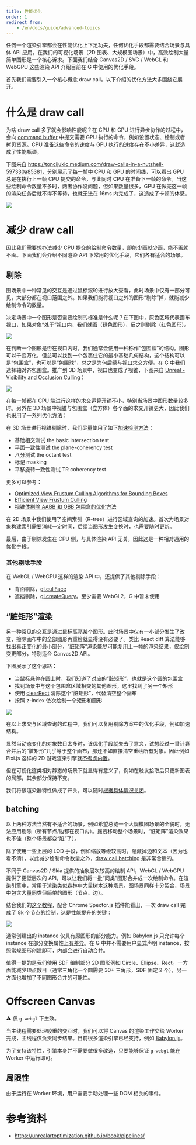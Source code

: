 ```yaml
---
title: 性能优化
order: 1
redirect_from:
    - /en/docs/guide/advanced-topics
---
```


任何一个渲染引擎都会在性能优化上下足功夫，任何优化手段都需要结合场景与具体 API 应用。在我们的可视化场景（2D 图表、大规模图场景）中，高效绘制大量简单图形是一个核心诉求。下面我们结合 Canvas2D / SVG / WebGL 和 WebGPU 这些渲染 API 介绍目前在 G 中使用的优化手段。

首先我们需要引入一个核心概念 draw call，以下介绍的优化方法大多围绕它展开。

# 什么是 draw call

为啥 draw call 多了就会影响性能呢？在 CPU 和 GPU 进行异步协作的过程中，会向 [command buffer](https://www.w3.org/TR/webgpu/#command-buffers) 中提交需要 GPU 执行的命令，例如设置状态、绘制或者拷贝资源。CPU 准备这些命令的速度与 GPU 执行的速度存在不小差异，这就造成了性能瓶颈。

下图来自 https://toncijukic.medium.com/draw-calls-in-a-nutshell-597330a85381，分别展示了每一帧中 CPU 和 GPU 的时间线，可以看出 GPU 总是在执行上一帧 CPU 提交的命令，与此同时 CPU 在准备下一帧的命令。当这些绘制命令数量不多时，两者协作没问题，但如果数量很多，GPU 在做完这一帧的渲染任务后就不得不等待，也就无法在 16ms 内完成了，这造成了卡顿的体感。

![](https://gw.alipayobjects.com/mdn/rms_6ae20b/afts/img/A*OdI0SqKtWB0AAAAAAAAAAAAAARQnAQ)

# 减少 draw call

因此我们需要想办法减少 CPU 提交的绘制命令数量，即能少画就少画，能不画就不画。下面我们会介绍不同渲染 API 下常用的优化手段，它们各有适合的场景。

## 剔除

图场景中一种常见的交互是通过鼠标滚轮进行放大查看，此时场景中仅有一部分可见，大部分都在视口范围之外。如果我们能将视口之外的图形“剔除”掉，就能减少绘制命令的数量。

决定场景中一个图形是否需要绘制的标准是什么呢？在下图中，灰色区域代表画布视口，如果对象“处于”视口内，我们就画（绿色图形），反之则剔除（红色图形）。

![](https://gw.alipayobjects.com/mdn/rms_6ae20b/afts/img/A*IrstQLn0kVoAAAAAAAAAAAAAARQnAQ)

在判断一个图形是否在视口内时，我们通常会使用一种称作“包围盒”的结构。图形可以千变万化，但总可以找到一个包裹住它的最小基础几何结构，这个结构可以是“包围盒”，也可以是“包围球”，总之是为何后续与视口求交方便。在 G 中我们选择轴对齐包围盒。推广到 3D 场景中，视口也变成了视锥，下图来自 [Unreal - Visibility and Occlusion Culling](https://docs.unrealengine.com/Engine/Rendering/VisibilityCulling#viewfrustum)：

![](https://user-images.githubusercontent.com/3608471/78733815-18111d80-7979-11ea-940b-9886ec5cf5e4.png)

在每一帧都在 CPU 端进行这样的求交运算开销不小，特别当场景中图形数量较多时。另外在 3D 场景中视锥与包围盒（立方体）各个面的求交开销更大，因此我们也采用了一系列优化方法：

在 3D 场景进行视锥剔除时，我们尽量使用了如下[加速检测方法](https://github.com/antvis/GWebGPUEngine/issues/3)：

-   基础相交测试 the basic intersection test
-   平面一致性测试 the plane-coherency test
-   八分测试 the octant test
-   标记 masking
-   平移旋转一致性测试 TR coherency test

更多可以参考：

-   [Optimized View Frustum Culling Algorithms for Bounding Boxes](http://fileadmin.cs.lth.se/cs/Personal/Tomas_Akenine-Moller/pubs/vfcullbox.pdf.gz)
-   [Efficient View Frustum Culling](http://old.cescg.org/CESCG-2002/DSykoraJJelinek/)
-   [视锥体剔除 AABB 和 OBB 包围盒的优化方法](https://zhuanlan.zhihu.com/p/55915345)

在 2D 场景中我们使用了空间索引（R-tree）进行区域查询的加速。首次为场景对象构建索引需要消耗一定时间，后续当图形发生变换时，也需要随时更新。

最后，由于剔除发生在 CPU 侧，与具体渲染 API 无关，因此这是一种相对通用的优化手段。

### 其他剔除手段

在 WebGL / WebGPU 这样的渲染 API 中，还提供了其他剔除手段：

-   背面剔除，[gl.cullFace](https://developer.mozilla.org/zh-CN/docs/Web/API/WebGLRenderingContext/cullFace)
-   遮挡剔除，[gl.createQuery](https://developer.mozilla.org/en-US/docs/Web/API/WebGL2RenderingContext/createQuery)。至少需要 WebGL2，G 中暂未使用

## “脏矩形”渲染

另一种常见的交互是通过鼠标高亮某个图形。此时场景中仅有一小部分发生了改变，擦除画布中的全部图形再重绘就显得没有必要了。类比 React diff 算法能够找出真正变化的最小部分，“脏矩阵”渲染能尽可能复用上一帧的渲染结果，仅绘制变更部分，特别适合 Canvas2D API。

下图展示了这个思路：

-   当鼠标悬停在圆上时，我们知道了对应的“脏矩形”，也就是这个圆的包围盒
-   找到场景中与这个包围盒区域相交的其他图形，这里找到了另一个矩形
-   使用 [clearRect](https://developer.mozilla.org/zh-CN/docs/Web/API/CanvasRenderingContext2D/clearRect) 清除这个“脏矩形”，代替清空整个画布
-   按照 z-index 依次绘制一个矩形和圆形

![](https://gw.alipayobjects.com/mdn/rms_6ae20b/afts/img/A*6zyLTL-AIbQAAAAAAAAAAAAAARQnAQ)

在以上求交与区域查询的过程中，我们可以复用剔除方案中的优化手段，例如加速结构。

显然当动态变化的对象数目太多时，该优化手段就失去了意义，试想经过一番计算合并后的“脏矩形”几乎等于整个画布，那还不如直接清空重绘所有对象。因此例如 Pixi.js 这样的 2D 游戏渲染引擎就[不考虑内置](https://github.com/pixijs/pixi.js/issues/3503)。

但在可视化这类相对静态的场景下就显得有意义了，例如在触发拾取后只更新图表的局部，其余部分保持不变。

我们将该渲染器特性做成了开关，可以随时[根据具体情况关闭](/zh/docs/api/renderer#enabledirtyrectanglerendering)。

## batching

以上两种方法当然有不适合的场景，例如希望总览一个大规模图场景的全貌时，无法应用剔除（所有节点/边都在视口内）。拖拽移动整个场景时，“脏矩阵”渲染效果也不佳（整个场景都变“脏”了）。

除了使用一些上层的 LOD 手段，例如缩放等级较高时，隐藏掉边和文本（因为也看不清），以此减少绘制命令数量之外，[draw call batching](https://docs.unity3d.com/Manual/DrawCallBatching.html) 是非常合适的。

不同于 Canvas2D / Skia 提供的抽象层次较高的绘制 API，WebGL / WebGPU 提供了更低层次的 API，可以让我们将一批“同类”图形合并成一次绘制命令。在渲染引擎中，常用于渲染类似森林中大量树木这种场景。图场景同样十分契合，场景中包含大量同类但简单的图形（节点、边）。

结合我们的[这个教程](/zh/docs/guide/diving-deeper/camera)，配合 Chrome Spector.js 插件能看出，一次 draw call 完成了 8k 个节点的绘制，这是性能提升的关键：

![](https://gw.alipayobjects.com/mdn/rms_6ae20b/afts/img/A*-8GtQrpM-jsAAAAAAAAAAAAAARQnAQ)

通常创建出的 instance 仅具有原图形的部分能力。例如 Babylon.js 只允许每个 instance 在部分变换属性上[有差异](https://doc.babylonjs.com/divingDeeper/mesh/copies/instances)。在 G 中并不需要用户显式声明 instance，按照常规图形创建即可，内部会进行自动合并。

值得一提的是我们使用 SDF 绘制部分 2D 图形例如 Circle、Ellipse、Rect。一方面能减少顶点数目（通常三角化一个圆需要 30+ 三角形，SDF 固定 2 个），另一方面也增加了不同图形合并的可能性。

# Offscreen Canvas

⚠️ 仅 `g-webgl` 下生效。

当主线程需要处理较重的交互时，我们可以将 Canvas 的渲染工作交给 Worker 完成，主线程仅负责同步结果。目前很多渲染引擎已经支持，例如 [Babylon.js](https://doc.babylonjs.com/divingDeeper/scene/offscreenCanvas)。

为了支持该特性，引擎本身并不需要做很多改造，只要能够保证 `g-webgl` 能在 Worker 中运行即可。

## 局限性

由于运行在 Worker 环境，用户需要手动处理一些 DOM 相关的事件。

# 参考资料

-   https://unrealartoptimization.github.io/book/pipelines/

